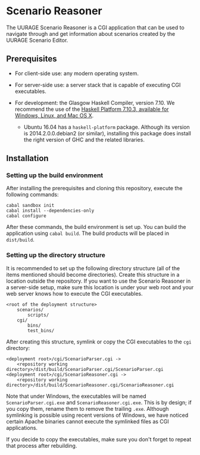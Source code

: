 # Scenario Reasoner

The UURAGE Scenario Reasoner is a CGI application that can be used to navigate through and get information about scenarios created by the UURAGE Scenario Editor.

## Prerequisites

* For client-side use: any modern operating system.

* For server-side use: a server stack that is capable of executing CGI executables.

* For development: the Glasgow Haskell Compiler, version 7.10. We recommend the use of the [Haskell Platform 7.10.3, available for Windows, Linux, and Mac OS X](https://www.haskell.org/platform/prior.html).

	* Ubuntu 16.04 has a `haskell-platform` package. Although its version is 2014.2.0.0.debian2 (or similar), installing this package does install the right version of GHC and the related libraries.

## Installation

### Setting up the build environment

After installing the prerequisites and cloning this repository, execute the following commands:

    cabal sandbox init
    cabal install --dependencies-only
    cabal configure

After these commands, the build environment is set up. You can build the application using `cabal build`. The build products will be placed in `dist/build`.

### Setting up the directory structure

It is recommended to set up the following directory structure (all of the items mentioned should become directories). Create this structure in a location outside the repository. If you want to use the Scenario Reasoner in a server-side setup, make sure this location is under your web root and your web server knows how to execute the CGI executables.

    <root of the deployment structure>
        scenarios/
            scripts/
        cgi/
            bins/
            test_bins/

After creating this structure, symlink or copy the CGI executables to the `cgi` directory:

    <deployment root>/cgi/ScenarioParser.cgi ->
        <repository working directory>/dist/build/ScenarioParser.cgi/ScenarioParser.cgi
    <deployment root>/cgi/ScenarioReasoner.cgi ->
        <repository working directory>/dist/build/ScenarioReasoner.cgi/ScenarioReasoner.cgi

Note that under Windows, the executables will be named `ScenarioParser.cgi.exe` and `ScenarioReasoner.cgi.exe`. This is by design; if you copy them, rename them to remove the trailing `.exe`. Although symlinking is possible using recent versions of Windows, we have noticed certain Apache binaries cannot execute the symlinked files as CGI applications.

If you decide to copy the executables, make sure you don't forget to repeat that process after rebuilding.

